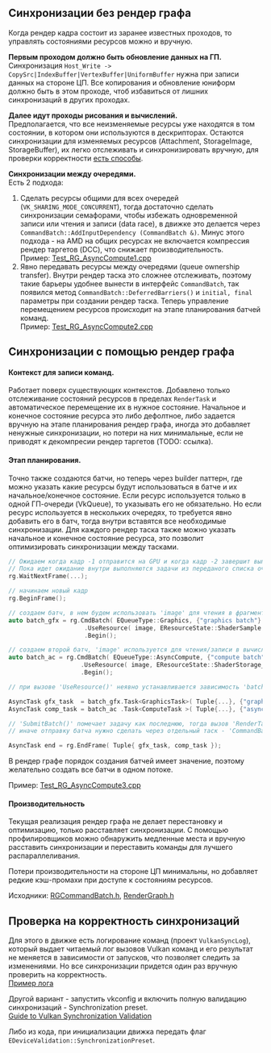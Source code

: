 ﻿

## Синхронизации без рендер графа

Когда рендер кадра состоит из заранее известных проходов, то управлять состояниями ресурсов можно и вручную.

__Первым проходом должно быть обновление данных на ГП.__<br/>
Синхронизация `Host_Write -> CopySrc|IndexBuffer|VertexBuffer|UniformBuffer` нужна при записи данных на стороне ЦП.
Все копирования и обновление юниформ должно быть в этом проходе, чтоб избавиться от лишних синхронизаций в других проходах.

__Далее идут проходы рисования и вычислений.__<br/>
Предполагается, что все неизменяемые ресурсы уже находятся в том состоянии, в котором они используются в дескрипторах.
Остаются синхронизации для изменяемых ресурсов (Attachment, StorageImage, StorageBuffer), их легко отслеживать и синхронизировать вручную, для проверки корректности [есть способы](RenderGraph.md#проверка-на-корректность-синхронизаций).

__Синхронизации между очередями.__<br/>
Есть 2 подхода:
1. Сделать ресурсы общими для всех очередей (`VK_SHARING_MODE_CONCURRENT`), тогда достаточно сделать синхронизации семафорами, чтобы избежать одновременной записи или чтения и записи (data race), в движке это делается через `CommandBatch::AddInputDependency (CommandBatch &)`. Минус этого подхода - на AMD на общих ресурсах не включается компрессия рендер таргетов (DCC), что снижает производительность.<br/>
Пример: [Test_RG_AsyncCompute1.cpp](https://github.com/azhirnov/as-en/blob/dev/AE/engine/tests/graphics/RenderGraph/Test_RG_AsyncCompute1.cpp)
2. Явно передавать ресурсы между очередями (queue ownership transfer). Внутри рендер таска это сложнее отслеживать, поэтому такие барьеры удобнее вынести в интерфейс `CommandBatch`, так появился метод `CommandBatch::DeferredBarriers()` и `initial, final` параметры при создании рендер таска. Теперь управление перемещением ресурсов происходит на этапе планирования батчей команд.<br/>
Пример: [Test_RG_AsyncCompute2.cpp](https://github.com/azhirnov/as-en/blob/dev/AE/engine/tests/graphics/RenderGraph/Test_RG_AsyncCompute2.cpp)


## Синхронизации с помощью рендер графа

#### Контекст для записи команд.
Работает поверх существующих контекстов.
Добавлено только отслеживание состояний ресурсов в пределах `RenderTask` и автоматическое перемещение их в нужное состояние.
Начальное и конечное состояние ресурса это либо дефолтное, либо задается вручную на этапе планирования рендер графа, иногда это добавляет ненужные синхронизации, но потери на них минимальные, если не приводят к декомпресии рендер таргетов (TODO: ссылка).


#### Этап планирования.
Точно также создаются батчи, но теперь через builder паттерн, где можно указать какие ресурсы будут использоваться в батче и их начальное/конечное состояние. Если ресурс используется только в одной ГП-очереди (VkQueue), то указывать его не обязательно. Но если ресурс используется в нескольких очередях, то требуется явно добавить его в батч, тогда внутри вставятся все необходимые синхронизации.
Для каждого рендер таска также можно указать начальное и конечное состояние ресурса, это позволит оптимизировать синхронизации между тасками.

```cpp
// Ожидаем когда кадр -1 отправится на GPU и когда кадр -2 завершит выполнение на GPU.
// Пока идет ожидание внутри выполняются задачи из переданого списка очередей.
rg.WaitNextFrame(...);

// начинаем новый кадр
rg.BeginFrame();

// создаем батч, в нем будем использовать 'image' для чтения в фрагментном шейдере
auto batch_gfx = rg.CmdBatch( EQueueType::Graphics, {"graphics batch"} )
                     .UseResource( image, EResourceState::ShaderSample | EResourceState::FragmentShader )
                     .Begin();

// создаем второй батч, 'image' используется для чтения/записи в вычислительном шейдере
auto batch_ac = rg.CmdBatch( EQueueType::AsyncCompute, {"compute batch"} )
                    .UseResource( image, EResourceState::ShaderStorage_RW | EResourceState::ComputeShader )
                    .Begin();

// при вызове 'UseResource()' неявно устанавливается зависимость 'batch_gfx -> batch_ac'

AsyncTask gfx_task  = batch_gfx.Task<GraphicsTask>( Tuple{...}, {"graphics task"}      ).SubmitBatch().Run();
AsyncTask comp_task = batch_ac .Task<ComputeTask >( Tuple{...}, {"async compute task"} ).SubmitBatch().Run( Tuple{gfx_task} );

// 'SubmitBatch()' помечает задачу как последнюю, тогда вызов 'RenderTask::Execute(cmdbuf)' также добавит батч в очередь на отправку на ГП (submit),
// иначе отправку батча нужно сделать через отдельный таск - 'CommandBatch::SubmitAsTask()'.

AsyncTask end = rg.EndFrame( Tuple{ gfx_task, comp_task });
```

В рендер графе порядок создания батчей имеет значение, поэтому желательно создать все батчи в одном потоке.

Пример: [Test_RG_AsyncCompute3.cpp](https://github.com/azhirnov/as-en/blob/dev/AE/engine/tests/graphics/RenderGraph/Test_RG_AsyncCompute3.cpp)


#### Производительность

Текущая реализация рендер графа не делает перестановку и оптимизацию, только расставляет синхронизации.
С помощью профилировщиков можно обнаружить медленные места и вручную расставить синхронизации и переставить команды для лучшего распараллеливания.

Потери производительности на стороне ЦП минимальны, но добавляет редкие кэш-промахи при доступе к состояниям ресурсов.

Исходники: [RGCommandBatch.h](https://github.com/azhirnov/as-en/blob/dev/AE/engine/src/graphics/RenderGraph/RGCommandBatch.h), [RenderGraph.h](https://github.com/azhirnov/as-en/blob/dev/AE/engine/src/graphics/RenderGraph/RenderGraph.h)


## Проверка на корректность синхронизаций

Для этого в движке есть логирование команд (проект `VulkanSyncLog`), который выдает читаемый лог вызовов Vulkan команд и его результат не меняется в зависимости от запусков, что позволяет следить за изменениями.
Но все синхронизации придется один раз вручную проверить на корректность.<br/>
[Пример лога](https://github.com/azhirnov/as-en/blob/dev/AE/engine/tests/graphics/Vulkan/ref/NVIDIA%20GeForce%20RTX%202080/Test_AsyncCompute2.txt)

Другой вариант - запустить vkconfig и включить полную валидацию синхронизаций - Synchronization preset.<br/>
[Guide to Vulkan Synchronization Validation](https://www.lunarg.com/wp-content/uploads/2020/09/Final_LunarG_Guide_to_Vulkan-Synchronization_Validation_08_20.pdf)

Либо из кода, при инициализации движка передать флаг `EDeviceValidation::SynchronizationPreset`.
